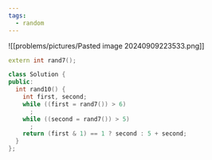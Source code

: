 ```yaml
---
tags:
  - random
---
```

![[problems/pictures/Pasted image 20240909223533.png]]

```c++
extern int rand7();

class Solution {
public:
  int rand10() {
    int first, second;
    while ((first = rand7()) > 6)
      ;
    while ((second = rand7()) > 5)
      ;
    return (first & 1) == 1 ? second : 5 + second;
  }
};
```
